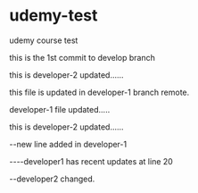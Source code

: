 # udemy-test
udemy course test

this is the 1st commit to develop branch

this is developer-2 updated......

this file is updated in developer-1 branch remote.

developer-1 file updated.....


this is developer-2 updated......

--new line added in developer-1







----developer1 has recent updates at line 20


--developer2 changed.